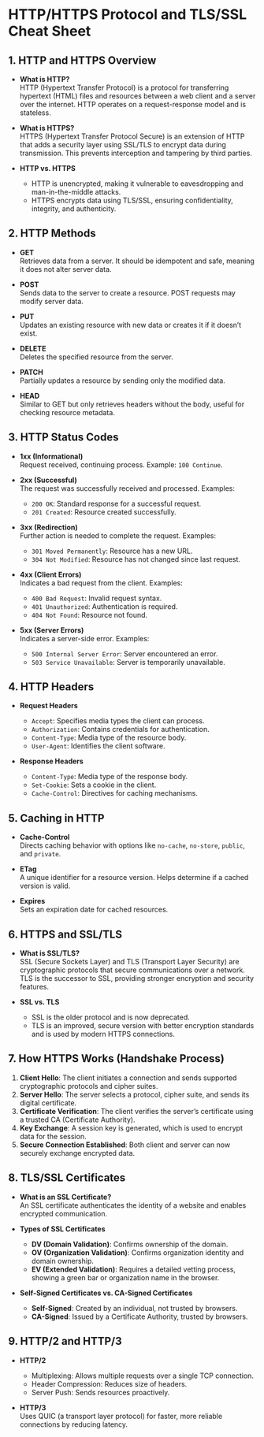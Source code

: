 # HTTP/HTTPS Protocol and TLS/SSL Cheat Sheet

## 1. HTTP and HTTPS Overview

- **What is HTTP?**  
  HTTP (Hypertext Transfer Protocol) is a protocol for transferring hypertext (HTML) files and resources between a web client and a server over the internet. HTTP operates on a request-response model and is stateless.

- **What is HTTPS?**  
  HTTPS (Hypertext Transfer Protocol Secure) is an extension of HTTP that adds a security layer using SSL/TLS to encrypt data during transmission. This prevents interception and tampering by third parties.

- **HTTP vs. HTTPS**  
  - HTTP is unencrypted, making it vulnerable to eavesdropping and man-in-the-middle attacks.
  - HTTPS encrypts data using TLS/SSL, ensuring confidentiality, integrity, and authenticity.

## 2. HTTP Methods

- **GET**  
  Retrieves data from a server. It should be idempotent and safe, meaning it does not alter server data.

- **POST**  
  Sends data to the server to create a resource. POST requests may modify server data.

- **PUT**  
  Updates an existing resource with new data or creates it if it doesn’t exist.

- **DELETE**  
  Deletes the specified resource from the server.

- **PATCH**  
  Partially updates a resource by sending only the modified data.

- **HEAD**  
  Similar to GET but only retrieves headers without the body, useful for checking resource metadata.

## 3. HTTP Status Codes

- **1xx (Informational)**  
  Request received, continuing process. Example: `100 Continue`.

- **2xx (Successful)**  
  The request was successfully received and processed. Examples:
  - `200 OK`: Standard response for a successful request.
  - `201 Created`: Resource created successfully.

- **3xx (Redirection)**  
  Further action is needed to complete the request. Examples:
  - `301 Moved Permanently`: Resource has a new URL.
  - `304 Not Modified`: Resource has not changed since last request.

- **4xx (Client Errors)**  
  Indicates a bad request from the client. Examples:
  - `400 Bad Request`: Invalid request syntax.
  - `401 Unauthorized`: Authentication is required.
  - `404 Not Found`: Resource not found.

- **5xx (Server Errors)**  
  Indicates a server-side error. Examples:
  - `500 Internal Server Error`: Server encountered an error.
  - `503 Service Unavailable`: Server is temporarily unavailable.

## 4. HTTP Headers

- **Request Headers**  
  - `Accept`: Specifies media types the client can process.
  - `Authorization`: Contains credentials for authentication.
  - `Content-Type`: Media type of the resource body.
  - `User-Agent`: Identifies the client software.

- **Response Headers**  
  - `Content-Type`: Media type of the response body.
  - `Set-Cookie`: Sets a cookie in the client.
  - `Cache-Control`: Directives for caching mechanisms.

## 5. Caching in HTTP

- **Cache-Control**  
  Directs caching behavior with options like `no-cache`, `no-store`, `public`, and `private`.

- **ETag**  
  A unique identifier for a resource version. Helps determine if a cached version is valid.

- **Expires**  
  Sets an expiration date for cached resources.

## 6. HTTPS and SSL/TLS

- **What is SSL/TLS?**  
  SSL (Secure Sockets Layer) and TLS (Transport Layer Security) are cryptographic protocols that secure communications over a network. TLS is the successor to SSL, providing stronger encryption and security features.

- **SSL vs. TLS**  
  - SSL is the older protocol and is now deprecated.
  - TLS is an improved, secure version with better encryption standards and is used by modern HTTPS connections.

## 7. How HTTPS Works (Handshake Process)

1. **Client Hello**: The client initiates a connection and sends supported cryptographic protocols and cipher suites.
2. **Server Hello**: The server selects a protocol, cipher suite, and sends its digital certificate.
3. **Certificate Verification**: The client verifies the server’s certificate using a trusted CA (Certificate Authority).
4. **Key Exchange**: A session key is generated, which is used to encrypt data for the session.
5. **Secure Connection Established**: Both client and server can now securely exchange encrypted data.

## 8. TLS/SSL Certificates

- **What is an SSL Certificate?**  
  An SSL certificate authenticates the identity of a website and enables encrypted communication.

- **Types of SSL Certificates**  
  - **DV (Domain Validation)**: Confirms ownership of the domain.
  - **OV (Organization Validation)**: Confirms organization identity and domain ownership.
  - **EV (Extended Validation)**: Requires a detailed vetting process, showing a green bar or organization name in the browser.

- **Self-Signed Certificates vs. CA-Signed Certificates**  
  - **Self-Signed**: Created by an individual, not trusted by browsers.
  - **CA-Signed**: Issued by a Certificate Authority, trusted by browsers.

## 9. HTTP/2 and HTTP/3

- **HTTP/2**  
  - Multiplexing: Allows multiple requests over a single TCP connection.
  - Header Compression: Reduces size of headers.
  - Server Push: Sends resources proactively.

- **HTTP/3**  
  Uses QUIC (a transport layer protocol) for faster, more reliable connections by reducing latency.